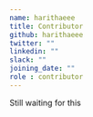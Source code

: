 ```yaml
---
name: harithaeee
title: Contributor
github: harithaeee
twitter: ""
linkedin: ""
slack: ""
joining_date: ""
role : contributor
---
```


Still waiting for this
